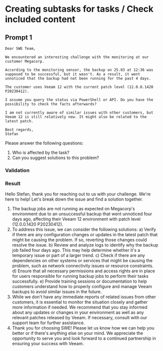 # Creating subtasks for tasks / Check included content

## Prompt 1

```
Dear SWE Team,

We encountered an interesting challenge with the monitoring at our customer Megacorp.

According to the monitoring sensor, the backup on 25.03 at 12:36 was supposed to be successful, but it wasn't. As a result, it went unnoticed that the backup had not been running for the past 4 days.

The customer uses Veeam 12 with the current patch level (12.0.0.1420 P20230412).

I assume you query the status via PowerShell or API. Do you have the possibility to check the facts afterwards?

I am not currently aware of similar issues with other customers, but Veeam 12 is still relatively new. It might also be related to the latest patch.

Best regards,
Stefan
```

Please answer the following questions:

1. Who is affected by the task?
2. Can you suggest solutions to this problem?

### Validation

### Result

Hello Stefan, thank you for reaching out to us with your challenge. We're here to help! Let's break down the issue and find a solution together.

1. The backup jobs are not running as expected on Megacorp's environment due to an unsuccessful backup that went unnoticed four days ago, affecting their Veeam 12 environment with patch level (12.0.0.1420 P20230412).
2. To address this issue, we can consider the following solutions:
   a) Verify if there are any configuration changes or updates in the latest patch that might be causing the problem. If so, reverting those changes could resolve the issue.
   b) Review and analyze logs to identify why the backup job failed four days ago. This may help determine whether it's a temporary issue or part of a larger trend.
   c) Check if there are any dependencies on other systems or services that might be causing the problem, such as network connectivity issues or resource constraints.
   d) Ensure that all necessary permissions and access rights are in place for users responsible for running backup jobs to perform their tasks successfully.
   e) Provide training sessions or documentation to help customers understand how to properly configure and manage Veeam backups to avoid similar issues in the future.
3. While we don't have any immediate reports of related issues from other customers, it is essential to monitor the situation closely and gather more information if needed. We recommend that you stay informed about any updates or changes in your environment as well as any relevant patches released by Veeam. If necessary, consult with our support team for further assistance.
4. Thank you for choosing SWE! Please let us know how we can help you better or if there's anything else on your mind. We appreciate the opportunity to serve you and look forward to a continued partnership in ensuring your success with Veeam.
